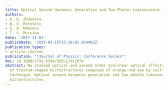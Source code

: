 ```yaml
---
title: Optical Second Harmonic Generation and Two-Photon Luminescence in Organic Microstructures
authors:
- K. D. Zhdanova
- N. V. Mitetelo
- E. A. Mamonov
- T. V. Murzina
date: '2017-11-01'
publishDate: '2025-03-15T17:20:01.824402Z'
publication_types:
- article-journal
publication: '*Journal of Physics: Conference Series*'
doi: 10.1088/1742-6596/929/1/012074
abstract: We studied optical and second order nonlinear optical effects in arrays
  of frustum-shaped microstructures composed of orange-red dye by self-assembling
  technique. Optical second harmonic generation and two-photon luminescence in organic
  microstructures.
---
```


